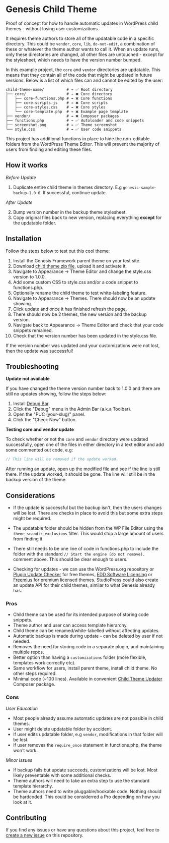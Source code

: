 # Genesis Child Theme

Proof of concept for how to handle automatic updates in WordPress child themes - without losing user customizations.

It requires theme authors to store all of the updatable code in a specific directory. This could be `vendor`, `core`, `lib`, `do-not-edit`, a combination of these or whatever the theme author wants to call it. When an update runs, only these directories are changed, all other files are untouched - except for the stylesheet, which needs to have the version number bumped.

In this example project, the `core` and `vendor` directories are updatable. This means that they contain all of the code that might be updated in future versions. Below is a list of which files can and cannot be edited by the user:

```shell
child-theme-name/          # → ✅ Root directory
├── core/                  # → ❌ Core directory
│   ├── core-functions.php # → ❌ Core functions
│   ├── core-scripts.js    # → ❌ Core scripts
│   ├── core-styles.css    # → ❌ Core styles
│   └── core-template.php  # → ❌ Example page template
├── vendor/                # → ❌ Composer packages
├── functions.php          # → ✅ Autoloader and code snippets
├── screenshot.png         # → ✅ Theme screenshot
└── style.css              # → ✅ User code snippets
```

This project has additional functions in place to hide the non-editable folders from the WordPress Theme Editor. This will prevent the majority of users from finding and editing these files.


## How it works

_Before Update_

1. Duplicate entire child theme in themes directory. E.g `genesis-sample-backup-1.0.0`. If successful, continue update.

_After Update_

2. Bump version number in the backup theme stylesheet.
3. Copy original files back to new version, replacing everything __except__ for the updatable folder.

## Installation

Follow the steps below to test out this cool theme:

1. Install the Genesis Framework parent theme on your test site.
2. Download [child theme zip file](https://github.com/seothemes/genesis-child-theme/archive/master.zip), upload it and activate it.
3. Navigate to Appearance → Theme Editor and change the style.css version to 1.0.0.
4. Add some custom CSS to style.css and/or a code snippet to functions.php.
5. Optionally rename the child theme to test white-labeling feature.
6. Navigate to Appearance → Themes. There should now be an update showing.
7. Click update and once it has finished refresh the page.
8. There should now be 2 themes, the new version and the backup version.
9. Navigate back to Appearance → Theme Editor and check that your code snippets remained.
10. Check that the version number has been updated in the style.css file.

If the version number was updated and your customizations were not lost, then the update was successful!

## Troubleshooting

__Update not available__

If you have changed the theme version number back to 1.0.0 and there are still no updates showing, follow the steps below:

1. Install [Debug Bar](https://wordpress.org/plugins/debug-bar/).
2. Click the "Debug" menu in the Admin Bar (a.k.a Toolbar).
3. Open the "PUC (your-slug)" panel.
4. Click the "Check Now" button.

__Testing core and vendor update__

To check whether or not the `core` and `vendor` directory were updated successfully, open one of the files in either directory in a text editor and add some commented out code, e.g:

```php
// This line will be removed if the update worked.
```

After running an update, open up the modified file and see if the line is still there. If the update worked, it should be gone. The line will still be in the backup version of the theme.


## Considerations

- If the update is successful but the backup isn't, then the users changes will be lost. There are checks in place to avoid this but some extra steps might be required.

- The updatable folder should be hidden from the WP File Editor using the `theme_scandir_exclusions` filter. This would stop a large amount of users from finding it.

- There still needs to be one line of code in functions.php to include the folder with the standard `// Start the engine (do not remove).` comment above. This should be clear enough to users.

- Checking for updates - we can use the WordPress.org repository or [Plugin Update Checker](https://github.com/YahnisElsts/plugin-update-checker) for free themes, [EDD Software Licensing](https://easydigitaldownloads.com/downloads/software-licensing/) or [Freemius](https://freemius.com/) for premium licensed themes. StudioPress could also create an update API for their child themes, similar to what Genesis already has.

### Pros

- Child theme can be used for its intended purpose of storing code snippets.
- Theme author and user can access template hierarchy.
- Child theme can be renamed/white-labelled without affecting updates.
- Automatic backup is made during update - can be deleted by user if not needed.
- Removes the need for storing code in a separate plugin, and maintaining multiple repos.
- Better option than having a `customizations` folder (more flexible, templates work correctly etc).
- Same workflow for users, install parent theme, install child theme. No other steps required.
- Minimal code (~100 lines). Available in convenient [Child Theme Updater](https://github.com/seothemes/child-theme-updater) Composer package.

### Cons

_User Education_

- Most people already assume automatic updates are not possible in child themes.
- User might delete updatable folder by accident.
- If user edits updatable folder, e.g `vendor`, modifications in that folder will be lost.
- If user removes the `require_once` statement in functions.php, the theme won't work.

_Minor Issues_

- If backup fails but update succeeds, customizations will be lost. Most likely preventable with some additional checks.
- Theme authors will need to take an extra step to use the standard template hierarchy.
- Theme authors need to write pluggable/hookable code. Nothing should be hardcoded. This could be considerred a Pro depending on how you look at it.

## Contributing

If you find any issues or have any questions about this project, feel free to [create a new issue](https://github.com/seothemes/genesis-child-theme/issues/new) on this repository.

